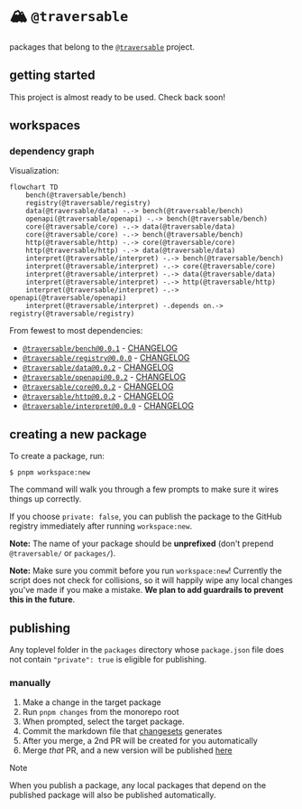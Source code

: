 #  🏔️ `@traversable`

packages that belong to the [`@traversable`](https://www.npmjs.com/org/traversable) project.


## getting started

This project is almost ready to be used. Check back soon!


## workspaces

### dependency graph

Visualization:

```mermaid
flowchart TD
    bench(@traversable/bench)
    registry(@traversable/registry)
    data(@traversable/data) -.-> bench(@traversable/bench)
    openapi(@traversable/openapi) -.-> bench(@traversable/bench)
    core(@traversable/core) -.-> data(@traversable/data)
    core(@traversable/core) -.-> bench(@traversable/bench)
    http(@traversable/http) -.-> core(@traversable/core)
    http(@traversable/http) -.-> data(@traversable/data)
    interpret(@traversable/interpret) -.-> bench(@traversable/bench)
    interpret(@traversable/interpret) -.-> core(@traversable/core)
    interpret(@traversable/interpret) -.-> data(@traversable/data)
    interpret(@traversable/interpret) -.-> http(@traversable/http)
    interpret(@traversable/interpret) -.-> openapi(@traversable/openapi)
    interpret(@traversable/interpret) -.depends on.-> registry(@traversable/registry)
```

From fewest to most dependencies:

<!-- codegen:start -->
- [`@traversable/bench@0.0.1`](./packages/bench) - [CHANGELOG](https://github.com/traversable/shared/blob/main/packages/bench/CHANGELOG.md)
- [`@traversable/registry@0.0.0`](./packages/registry) - [CHANGELOG](https://github.com/traversable/shared/blob/main/packages/registry/CHANGELOG.md)
- [`@traversable/data@0.0.2`](./packages/data) - [CHANGELOG](https://github.com/traversable/shared/blob/main/packages/data/CHANGELOG.md)
- [`@traversable/openapi@0.0.2`](./packages/openapi) - [CHANGELOG](https://github.com/traversable/shared/blob/main/packages/openapi/CHANGELOG.md)
- [`@traversable/core@0.0.2`](./packages/core) - [CHANGELOG](https://github.com/traversable/shared/blob/main/packages/core/CHANGELOG.md)
- [`@traversable/http@0.0.2`](./packages/http) - [CHANGELOG](https://github.com/traversable/shared/blob/main/packages/http/CHANGELOG.md)
- [`@traversable/interpret@0.0.0`](./packages/interpret) - [CHANGELOG](https://github.com/traversable/shared/blob/main/packages/interpret/CHANGELOG.md)
<!-- codegen:end -->


## creating a new package

To create a package, run:

```shell
$ pnpm workspace:new
```

The command will walk you through a few prompts to make sure it wires things up correctly.

If you choose `private: false`, you can publish the package to the GitHub registry immediately after running `workspace:new`.

**Note:** The name of your package should be **unprefixed** (don't prepend `@traversable/` or `packages/`).

**Note:** Make sure you commit before you run `workspace:new`! Currently the script does not check for collisions, so it will happily wipe any local changes you've made if you make a mistake. **We plan to add guardrails to prevent this in the future**.


## publishing

Any toplevel folder in the `packages` directory whose `package.json` file does not contain `"private": true` is eligible for publishing.


### manually

1. Make a change in the target package
2. Run `pnpm changes` from the monorepo root
3. When prompted, select the target package.
4. Commit the markdown file that [changesets](https://github.com/changesets/changesets) generates
5. After you merge, a 2nd PR will be created for you automatically
6. Merge _that_ PR, and a new version will be published [here](https://github.com/traversable/traversable/releases)

> [!NOTE]
> When you publish a package, any local packages that depend on the published package will also be published automatically.
